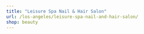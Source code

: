 ```yaml
---
title: "Leisure Spa Nail & Hair Salon"
url: /los-angeles/leisure-spa-nail-and-hair-salon/
shop: beauty
---
```

